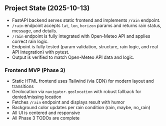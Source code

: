 
## Project State (2025-10-13)

- FastAPI backend serves static frontend and implements `/rain` endpoint.
- `/rain` endpoint accepts `lat`, `lon`, `horizon` params and returns rain status, message, and details.
- `/rain` endpoint is fully integrated with Open-Meteo API and applies correct rain logic.
- Endpoint is fully tested (param validation, structure, rain logic, and real API integration) with pytest.
- Output is verified to match Open-Meteo API data and logic.

### Frontend MVP (Phase 3)
- Static HTML frontend uses Tailwind (via CDN) for modern layout and transitions
- Geolocation via `navigator.geolocation` with robust fallback for denied/missing location
- Fetches `/rain` endpoint and displays result with humor
- Background color updates per rain condition (rain, maybe, no_rain)
- All UI is centered and responsive
- All Phase 3 TODOs are complete
